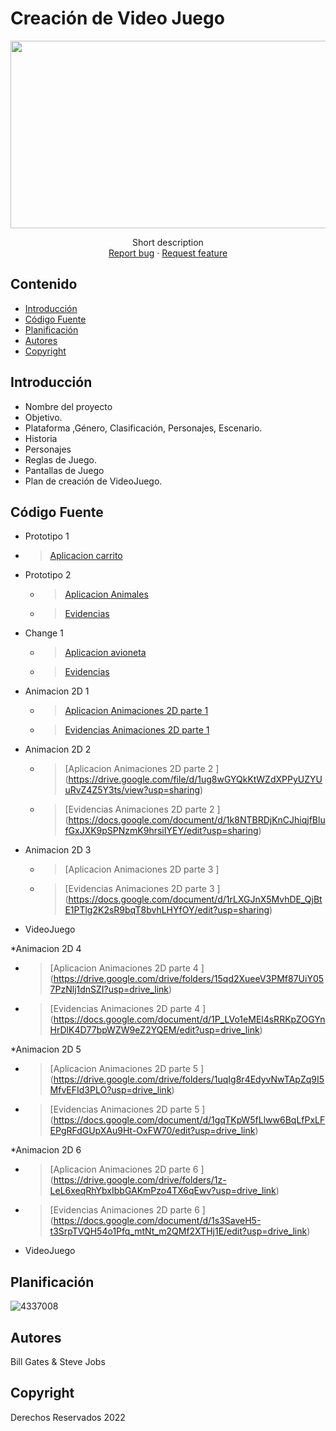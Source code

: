 # Creación de Video Juego
<p align="center">
    <img src="https://user-images.githubusercontent.com/8560750/195950148-0c0df38e-5f96-45ae-87c3-6922738c612d.jpg" alt="Logo" width=1200 height=300>

  <p align="center">
    Short description
    <br>
    <a href="https://reponame/issues/new?template=bug.md">Report bug</a>
    ·
    <a href="https://reponame/issues/new?template=feature.md&labels=feature">Request feature</a>
  </p>
</p>


## Contenido

- [Introducción](#introducción)
- [Código Fuente](#código-fuente)
- [Planificación](#planificación)
- [Autores](#autores)
- [Copyright](#copyright)


## Introducción

- Nombre del proyecto
- Objetivo.
- Plataforma ,Género, Clasificación, Personajes, Escenario.
- Historia
- Personajes
- Reglas de Juego.
- Pantallas de Juego
- Plan de creación de VideoJuego.

## Código Fuente

* Prototipo 1
 * > [Aplicacion carrito ](https://drive.google.com/file/d/1_9KCK-n8LZtIXSdiiFHwCA6meHSGmELP/view?usp=sharing)
 
* Prototipo 2
  * > [Aplicacion Animales ](https://drive.google.com/file/d/1RvjzOIMaC_Mfnp_j5rRm_X8_L6fgGmck/view?usp=drive_link)
  * > [Evidencias](https://docs.google.com/document/d/1ZNbpsChCzbBvbuQC7AhkVM_2Phe6KYko/edit?usp=drive_link&ouid=111005482770613600298&rtpof=true&sd=true)

* Change 1
  * > [Aplicacion avioneta](https://drive.google.com/file/d/1nMzfxMzfGf1HjBiGkfUb2NHXa4S0_mNY/view?usp=sharing)
  * > [Evidencias](https://docs.google.com/document/d/1dT1j_VVUOQrt5_qmwf7OfYhqaeLVACTe/edit?usp=drive_link&ouid=111005482770613600298&rtpof=true&sd=true)
 
 
* Animacion 2D 1
  * > [Aplicacion Animaciones 2D parte 1 ](https://drive.google.com/file/d/1xEE88T3yAibwaD5-E00e0p3Cu4ZRRFq9/view?usp=drive_link)
  * > [Evidencias Animaciones 2D parte 1 ](https://docs.google.com/document/d/1zb94AEzfBWOKSQh2MQOhHV06CKK33M2m/editusp=drive_link&ouid=111005482770613600298&rtpof=true&sd=true)

* Animacion 2D 2
  * > [Aplicacion Animaciones 2D parte 2 ] (https://drive.google.com/file/d/1ug8wGYQkKtWZdXPPyUZYUuRvZ4Z5Y3ts/view?usp=sharing)
  * > [Evidencias Animaciones 2D parte 2 ] (https://docs.google.com/document/d/1k8NTBRDjKnCJhiqjfBlufGxJXK9pSPNzmK9hrsiIYEY/edit?usp=sharing)
  
* Animacion 2D 3
  * > [Aplicacion Animaciones 2D parte 3 ] 
  * > [Evidencias Animaciones 2D parte 3 ] (https://docs.google.com/document/d/1rLXGJnX5MvhDE_QjBtE1PTlg2K2sR9bqT8bvhLHYfOY/edit?usp=sharing)
* VideoJuego

*Animacion 2D 4
  * > [Aplicacion Animaciones 2D parte 4 ] (https://drive.google.com/drive/folders/15qd2XueeV3PMf87UiY057PzNlj1dnSZI?usp=drive_link)
  * > [Evidencias Animaciones 2D parte 4 ] (https://docs.google.com/document/d/1P_LVo1eMEl4sRRKpZOGYnHrDlK4D77bpWZW9eZ2YQEM/edit?usp=drive_link)
    
 *Animacion 2D 5
 * > [Aplicacion Animaciones 2D parte 5 ] (https://drive.google.com/drive/folders/1uqIg8r4EdyvNwTApZq9I5MfvEFId3PLO?usp=drive_link)
  * > [Evidencias Animaciones 2D parte 5 ] (https://docs.google.com/document/d/1gqTKpW5fLlww6BqLfPxLFEPgRFdGUpXAu9Ht-OxFW70/edit?usp=drive_link)

*Animacion 2D 6
 * > [Aplicacion Animaciones 2D parte 6 ] (https://drive.google.com/drive/folders/1z-LeL6xeqRhYbxIbbGAKmPzo4TX6qEwv?usp=drive_link)
  * > [Evidencias Animaciones 2D parte 6 ] (https://docs.google.com/document/d/1s3SaveH5-t3SrpTVQH54o1Pfq_mtNt_m2QMf2XTHj1E/edit?usp=drive_link)

    
* VideoJuego

## Planificación

![4337008](https://user-images.githubusercontent.com/8560750/195951617-083a7e4d-323d-47b5-8e5e-529ded31bc06.jpg)

## Autores
Bill Gates & Steve Jobs

## Copyright
Derechos Reservados 2022
